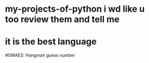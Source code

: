 # my-projects-of-python i wd like u too review them and tell me
# it is the best language

#GMAES:
Hangman
guess number

